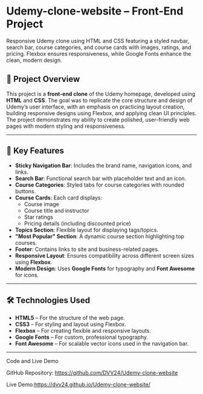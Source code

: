 # Udemy-clone-website  – Front-End Project
Responsive Udemy clone using HTML and CSS featuring a styled navbar, search bar, course categories, and course cards with images, ratings, and pricing. Flexbox ensures responsiveness, while Google Fonts enhance the clean, modern design.

## 📌 Project Overview

This project is a **front-end clone** of the Udemy homepage, developed using **HTML** and **CSS**. The goal was to replicate the core structure and design of Udemy’s user interface, with an emphasis on practicing layout creation, building responsive designs using Flexbox, and applying clean UI principles. The project demonstrates my ability to create polished, user-friendly web pages with modern styling and responsiveness.

---

## 🚀 Key Features

- **Sticky Navigation Bar**: Includes the brand name, navigation icons, and links.
- **Search Bar**: Functional search bar with placeholder text and an icon.
- **Course Categories**: Styled tabs for course categories with rounded buttons.
- **Course Cards**: Each card displays:
  - Course image
  - Course title and instructor
  - Star ratings
  - Pricing details (including discounted price)
- **Topics Section**: Flexible layout for displaying tags/topics.
- **"Most Popular" Section**: A dynamic course section highlighting top courses.
- **Footer**: Contains links to site and business-related pages.
- **Responsive Layout**: Ensures compatibility across different screen sizes using **Flexbox**.
- **Modern Design**: Uses **Google Fonts** for typography and **Font Awesome** for icons.

---

## 🛠️ Technologies Used

- **HTML5** – For the structure of the web page.
- **CSS3** – For styling and layout using Flexbox.
- **Flexbox** – For creating flexible and responsive layouts.
- **Google Fonts** – For custom, professional typography.
- **Font Awesome** – For scalable vector icons used in the navigation bar.

---
Code and Live Demo

GitHub Repository: https://github.com/DVV24/Udemy-clone-website

Live Demo:https://dvv24.github.io/Udemy-clone-website/
